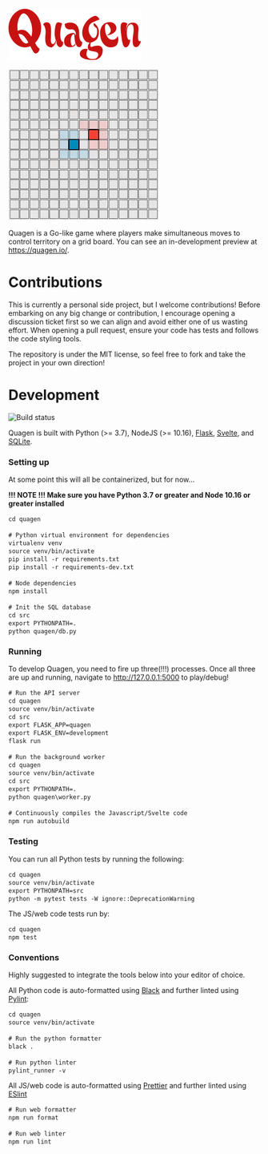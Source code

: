 ![Quagen](/src/quagen/static/img/quagen.png?raw=true)

![Gameplay](/src/quagen/static/img/intro.gif?raw=true)

Quagen is a Go-like game where players make simultaneous moves to control 
territory on a grid board. You can see an in-development preview at 
https://quagen.io/.

# Contributions 

This is currently a personal side project, but I welcome contributions! Before 
embarking on any big change or contribution, I encourage  opening a discussion 
ticket first so we can align and avoid either one of us wasting effort. When 
opening a pull request, ensure your code has tests and follows the code styling 
tools. 
  
The repository is under the MIT license, so feel free to fork and take the 
project in your own direction!

# Development
![Build status](https://github.com/seekely/quagen/workflows/ci/badge.svg)

Quagen is built with Python (>= 3.7), NodeJS (>= 10.16), [Flask][flask], 
[Svelte][svelte], and [SQLite][sqlite]. 

### Setting up

At some point this will all be containerized, but for now... 

**!!! NOTE !!! Make sure you have Python 3.7 or greater and Node 10.16 or greater installed** 

    cd quagen
     
    # Python virtual environment for dependencies
    virtualenv venv
    source venv/bin/activate
    pip install -r requirements.txt
    pip install -r requirements-dev.txt
     
    # Node dependencies 
    npm install
     
    # Init the SQL database
    cd src
    export PYTHONPATH=.
    python quagen/db.py


### Running

To develop Quagen, you need to fire up three(!!!) processes. Once all three are up and running, navigate 
to http://127.0.0.1:5000 to play/debug!

    # Run the API server
    cd quagen
    source venv/bin/activate
    cd src
    export FLASK_APP=quagen
    export FLASK_ENV=development   
    flask run
     
    # Run the background worker
    cd quagen
    source venv/bin/activate
    cd src
    export PYTHONPATH=.
    python quagen\worker.py
     
    # Continuously compiles the Javascript/Svelte code
    npm run autobuild

### Testing

You can run all Python tests by running the following: 

    cd quagen
    source venv/bin/activate
    export PYTHONPATH=src
    python -m pytest tests -W ignore::DeprecationWarning

The JS/web code tests run by:

    cd quagen
    npm test

### Conventions

Highly suggested to integrate the tools below into your editor of choice.

All Python code is auto-formatted using [Black][black] and further linted using [Pylint][pylint]:

    cd quagen
    source venv/bin/activate
      
    # Run the python formatter
    black .
     
    # Run python linter
    pylint_runner -v
          

All JS/web code is auto-formatted using [Prettier][prettier] and further linted using [ESlint][eslint]

    # Run web formatter
    npm run format
     
    # Run web linter
    npm run lint 



[flask]: https://palletsprojects.com/p/flask/
[svelte]: https://svelte.dev/
[sqlite]: https://www.sqlite.org/
[black]: https://black.readthedocs.io
[pylint]: https://www.pylint.org/
[prettier]: https://prettier.io/
[eslint]: https://eslint.org
